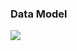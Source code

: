 ### Data Model

![](http://www.plantuml.com/plantuml/proxy?cache=no&src=https://raw/github.io/oleksandrblazhko/ai-215-korchakovskij/blob/with_laboratory_work_7/2-SoftwareDesign/2.7-PlantUML/DataModel.puml)
